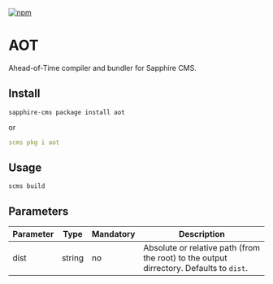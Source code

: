 [![npm](https://img.shields.io/npm/v/@sapphire-cms/aot.svg)](http://npm.im/@sapphire-cms/aot)

# AOT

Ahead-of-Time compiler and bundler for Sapphire CMS.

## Install

```shell
sapphire-cms package install aot
```

or

```yaml
scms pkg i aot
```

## Usage

```shell
scms build
```

## Parameters

| Parameter | Type   | Mandatory | Description                                                                             |
| --------- | ------ | --------- | --------------------------------------------------------------------------------------- |
| dist      | string | no        | Absolute or relative path (from the root) to the output dirrectory. Defaults to `dist`. |
